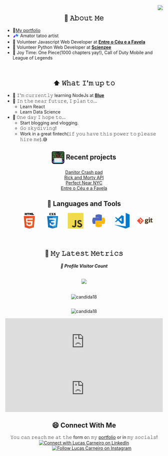 <!-- [<img src="https://raw.githubusercontent.com/Raymo111/Raymo111/master/intro.gif" alt="👋 Hi there! I'm (Raymo(111|nd Li)|https://raymond.li)" title="👋 Hi there! I'm (Raymo(111|nd Li)|https://raymond.li)"/>](http://lucascarneiro.herokuapp.com/) -->
<img align="right" src="https://media1.giphy.com/media/13HgwGsXF0aiGY/giphy.gif" />
  
 <div align="center">
  <h2><b>📖 𝙰𝚋𝚘𝚞𝚝 𝙼𝚎</b></h2>
  </div>

- 💾[My portfolio](https://lucascarneiro.herokuapp.com/)
- <img src="https://github.com/lucascarneiro-dev/lucascarneiro-dev/raw/main/icons8-tattoo-machine-48.png" height="20em" align="center"/> Amator tatoo artist
- 💼 Volunteer Javascript Web Developer at [**Entre o Céu e a Favela**](https://www.facebook.com/Entreoceueafavela/)
- 💼 Volunteer Python Web Developer at [**Scienzee**](https://www.linkedin.com/company/scienzee/)
- 👾 Joy Time: One Piece(1000 chapters yay!), Call of Duty Mobile and League of Legends
<br/>

 <div align="center">
  <h2><b>⬆ 𝚆𝚑𝚊𝚝 𝙸'𝚖 𝚞𝚙 𝚝𝚘</b></h2>
  </div>

- 🔨 𝙸'𝚖 𝚌𝚞𝚛𝚛𝚎𝚗𝚝𝚕𝚢 learning NodeJs at [**Blue**](https://blueedtech.com.br/)
- 🎯 𝙸𝚗 𝚝𝚑𝚎 𝚗𝚎𝚊𝚛 𝚏𝚞𝚝𝚞𝚛𝚎, 𝙸 𝚙𝚕𝚊𝚗 𝚝𝚘...
    - Learn React
	- Learn Data Science
- 🤞 𝙾𝚗𝚎 𝚍𝚊𝚢 𝙸 𝚑𝚘𝚙𝚎 𝚝𝚘...
    - Start blogging and vlogging.
	- 𝙶𝚘 𝚜𝚔𝚢𝚍𝚒𝚟𝚒𝚗𝚐!
	- Work in a great fintech(𝚒𝚏 𝚢𝚘𝚞 𝚑𝚊𝚟𝚎 𝚝𝚑𝚒𝚜 𝚙𝚘𝚠𝚎𝚛 𝚝𝚘 𝚙𝚕𝚎𝚊𝚜𝚎 𝚑𝚒𝚛𝚎 𝚖𝚎).😅

 <div align="center">
  <h2><b><img src="https://github.com/lucascarneiro-dev/lucascarneiro-dev/raw/main/img/male-technologist.png" height="40em" align="center"/> Recent projects</b></h2>

[Danitor Crash pad](https://lucascarneiro-dev.github.io/danitor-booking/)
<br/>[Rick and Morty API](https://rickandmortyapiblue.herokuapp.com/)
<br/>[Perfect Near NYC](http://hostelnearnyc.com/)
<br/>[Entre o Céu e a Favela](https://lucascarneiro-dev.github.io/entre-o-ceu-e-a-favela/)
  </div>

 <div align="center">
  <h2><b>🧰 Languages and Tools</b></h2>
  </div>

<div align="center">
<img style="margin-left:20px" alt="HTML5" width="50px" src="https://github.com/lucascarneiro-dev/lucascarneiro-dev/raw/main/img/html.png" />
<img style="margin-left:20px" alt="CSS3" width="50px" src="https://github.com/lucascarneiro-dev/lucascarneiro-dev/raw/main/img/css.png" />
<img style="margin-left:20px" alt="JavaScript" width="50px" src="https://github.com/lucascarneiro-dev/lucascarneiro-dev/raw/main/img/javascript.png" />
<img style="margin-left:20px" alt="Python" width="50px" src="https://github.com/lucascarneiro-dev/lucascarneiro-dev/raw/main/img/python.png" />
<img style="margin-left:20px" alt="Visual Studio Code" width="50px" src="https://github.com/lucascarneiro-dev/lucascarneiro-dev/raw/main/img/visual-studio-code.png" />
<img style="margin-left:20px" alt="Git" width="50px" src="https://github.com/lucascarneiro-dev/lucascarneiro-dev/raw/main/img/git.png" />
</div>
<br/>
<br/>

  <div align="center">
    <h2><b>🔔 𝙼𝚢 𝙻𝚊𝚝𝚎𝚜𝚝 𝙼𝚎𝚝𝚛𝚒𝚌𝚜</b></h2>
  </div>

  <div align="center">
  <h6>
    <b>📍 Profile Visitor Count</b>
  </h6>
  </div>
  <div align="center" >   
  <img src="https://profile-counter.glitch.me/lucascarneiro-dev/count.svg" />  
  </p></div>

<div style="width:100%; display:flex;align-items: center;
  justify-content: center;"><p align="center"><img align="center" src="http://github-readme-streak-stats.herokuapp.com?user=lucascarneiro-dev&theme=merko&hide_border=true" alt="candida18" /></p></div>

<div style="width:100%; display:flex;align-items: center;
  justify-content: center;"><p align="center"><img align="center" src="https://github-readme-stats.vercel.app/api?username=lucascarneiro-dev&show_icons=true&theme=radical" alt="candida18" /></p></div>


  <div style="width:100%; display:flex;align-items: center;
  justify-content: center;"><embed style="width:100%;"src="https://wakatime.com/share/@4072fb78-0fca-4cc1-80ca-b635684d66b1/683581c7-f2e4-4251-ad2d-c53f1f179343.svg" &v=2></embed></div>
  <div style="width:100%; display:flex;align-items: center;
  justify-content: center;"><embed style="width:100%" src="https://wakatime.com/share/@4072fb78-0fca-4cc1-80ca-b635684d66b1/c425c102-8a69-4ab4-a819-22a83d6257d3.svg" &v=2></embed></div>

 <div align="center">
    <h2>
      <b>😄 Connect With Me</b>
    </h2>
  </div>

 <div align="center">
𝚈𝚘𝚞 𝚌𝚊𝚗 𝚛𝚎𝚊𝚌𝚑 𝚖𝚎 𝚊𝚝 𝚝𝚑𝚎 form o𝚗 𝚖𝚢 <a href="https://lucascarneiro.herokuapp.com/">portfolio</a> or in 𝚖𝚢 𝚜𝚘𝚌𝚒𝚊𝚕𝚜!
  </div>

<div align="center">
<a href="https://www.linkedin.com/in/lucascarneirodev/"><img src="https://raw.githubusercontent.com/Raymo111/Raymo111/master/socials/linkedin.png" height="40em" alt="Connect with Lucas Carneiro on LinkedIn" title="Connect with Lucas Carneiro on LinkedIn" /></a>
<a href="https://instagram.com/luks.car"><img src="https://raw.githubusercontent.com/Raymo111/Raymo111/master/socials/instagram.svg" height="40em" style="margin-left:50px"  alt="Follow Lucas Carneiro on Instagram" title="Follow Lucas Carneiro on Instagram" /></a>
</div>